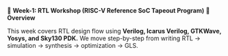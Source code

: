 📘 **Week-1: RTL Workshop (RISC-V Reference SoC Tapeout Program)**
🔹 **Overview**

This week covers RTL design flow using **Verilog, Icarus Verilog, GTKWave, Yosys, and Sky130 PDK.**
We move step-by-step from writing RTL → simulation → synthesis → optimization → GLS.
